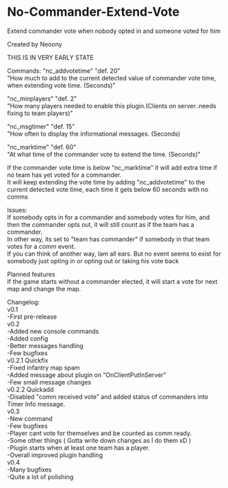 # No-Commander-Extend-Vote
Extend commander vote when nobody opted in and someone voted for him </br>

Created by Neoony </br>

THIS IS IN VERY EARLY STATE </br>

Commands:
"nc_addvotetime" "def. 20" </br>
"How much to add to the current detected value of commander vote time, when extending vote time. (Seconds)" </br>

"nc_minplayers" "def. 2" </br>
"How many players needed to enable this plugin.(Clients on server..needs fixing to team players)" </br>

"nc_msgtimer" "def. 15" </br>
"How often to display the informational messages. (Seconds) </br>

"nc_marktime" "def. 60" </br>
"At what time of the commander vote to extend the time. (Seconds)" </br>

If the commander vote time is below "nc_marktime" it will add extra time if no team has yet voted for a commander. </br>
It will keep extending the vote time by adding "nc_addvotetime" to the current detected vote time, each time it gets below 60 seconds with no comms  </br>

Issues: </br>
If somebody opts in for a commander and somebody votes for him, and then the commander opts out, it will still count as if the team has a commander. </br>
In other way, its set to "team has commander" if somebody in that team votes for a comm event. </br>
If you can think of another way, Iam all ears. But no event seems to exist for somebody just opting in or opting out or taking his vote back </br>

Planned features </br>
If the game starts without a commander elected, it will start a vote for next map and change the map. </br>

Changelog: </br>
v0.1 </br>
-First pre-release </br>
v0.2 </br>
-Added new console commands </br>
-Added config </br>
-Better messages handling </br>
-Few bugfixes </br>
v0.2.1 Quickfix </br>
-Fixed infantry map spam </br>
-Added message about plugin on "OnClientPutInServer" </br>
-Few small message changes </br>
v0.2.2 Quickadd </br>
-Disabled "comm received vote" and added status of commanders into Timer Info message. </br>
v0.3 </br>
-New command </br>
-Few bugfixes </br>
-Player cant vote for themselves and be counted as comm ready. </br>
-Some other things ( Gotta write down changes as I do them xD ) </br>
-Plugin starts when at least one team has a player. </br>
-Overall improved plugin handling  </br>
v0.4 </br>
-Many bugfixes </br>
-Quite a lot of polishing </br>
